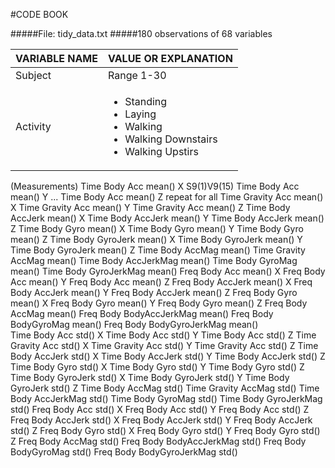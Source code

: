 #CODE BOOK

#####File: tidy_data.txt
#####180 observations of 68 variables

|VARIABLE NAME|VALUE OR EXPLANATION|
|-------------|--------------------|
|Subject      | Range 1-30|
|Activity     |<ul><li>Standing</li><li>Laying</li><li>Walking</li><li>Walking Downstairs</li><li>Walking Upstirs</li></ul> |

(Measurements)
Time Body Acc mean() X				S9(1)V9(15)
Time Body Acc mean() Y				   ...
Time Body Acc mean() Z				repeat for all
Time Gravity Acc mean() X
Time Gravity Acc mean() Y
Time Gravity Acc mean() Z
Time Body AccJerk mean() X
Time Body AccJerk mean() Y
Time Body AccJerk mean() Z
Time Body Gyro mean() X
Time Body Gyro mean() Y
Time Body Gyro mean() Z
Time Body GyroJerk mean() X
Time Body GyroJerk mean() Y
Time Body GyroJerk mean() Z
Time Body AccMag mean()
Time Gravity AccMag mean()
Time Body AccJerkMag mean()
Time Body GyroMag mean()
Time Body GyroJerkMag mean()
Freq Body Acc mean() X
Freq Body Acc mean() Y
Freq Body Acc mean() Z
Freq Body AccJerk mean() X
Freq Body AccJerk mean() Y
Freq Body AccJerk mean() Z
Freq Body Gyro mean() X
Freq Body Gyro mean() Y
Freq Body Gyro mean() Z
Freq Body AccMag mean()
Freq Body BodyAccJerkMag mean()
Freq Body BodyGyroMag mean()
Freq Body BodyGyroJerkMag mean()\
Time Body Acc std() X
Time Body Acc std() Y
Time Body Acc std() Z
Time Gravity Acc std() X
Time Gravity Acc std() Y
Time Gravity Acc std() Z
Time Body AccJerk std() X
Time Body AccJerk std() Y
Time Body AccJerk std() Z
Time Body Gyro std() X
Time Body Gyro std() Y
Time Body Gyro std() Z
Time Body GyroJerk std() X
Time Body GyroJerk std() Y
Time Body GyroJerk std() Z
Time Body AccMag std()
Time Gravity AccMag std()
Time Body AccJerkMag std()
Time Body GyroMag std()
Time Body GyroJerkMag std()
Freq Body Acc std() X
Freq Body Acc std() Y
Freq Body Acc std() Z
Freq Body AccJerk std() X
Freq Body AccJerk std() Y
Freq Body AccJerk std() Z
Freq Body Gyro std() X
Freq Body Gyro std() Y
Freq Body Gyro std() Z
Freq Body AccMag std()
Freq Body BodyAccJerkMag std()
Freq Body BodyGyroMag std()
Freq Body BodyGyroJerkMag std()
